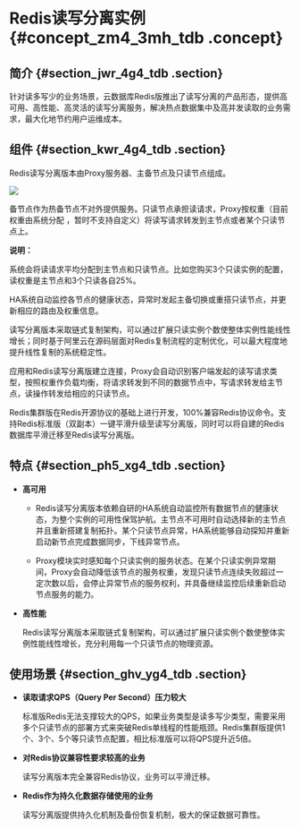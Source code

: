 # Redis读写分离实例 {#concept_zm4_3mh_tdb .concept}

## 简介 {#section_jwr_4g4_tdb .section}

针对读多写少的业务场景，云数据库Redis版推出了读写分离的产品形态，提供高可用、高性能、高灵活的读写分离服务，解决热点数据集中及高并发读取的业务需求，最大化地节约用户运维成本。

## 组件 {#section_kwr_4g4_tdb .section}

Redis读写分离版本由Proxy服务器、主备节点及只读节点组成。

![](http://static-aliyun-doc.oss-cn-hangzhou.aliyuncs.com/assets/img/3108/1546934574924_zh-CN.png)

备节点作为热备节点不对外提供服务。只读节点承担读请求，Proxy按权重（目前权重由系统分配 ，暂时不支持自定义）将读写请求转发到主节点或者某个只读节点上。

**说明：** 

系统会将读请求平均分配到主节点和只读节点。比如您购买3个只读实例的配置，读权重是主节点和3个只读各自25%。

HA系统自动监控各节点的健康状态，异常时发起主备切换或重搭只读节点，并更新相应的路由及权重信息。

读写分离版本采取链式复制架构，可以通过扩展只读实例个数使整体实例性能线性增长；同时基于阿里云在源码层面对Redis复制流程的定制优化，可以最大程度地提升线性复制的系统稳定性。

应用和Redis读写分离版建立连接，Proxy会自动识别客户端发起的读写请求类型，按照权重作负载均衡，将请求转发到不同的数据节点中，写请求转发给主节点，读操作转发给相应的只读节点。

Redis集群版在Redis开源协议的基础上进行开发，100%兼容Redis协议命令。支持Redis标准版（双副本）一键平滑升级至读写分离版，同时可以将自建的Redis数据库平滑迁移至Redis读写分离版。

## 特点 {#section_ph5_xg4_tdb .section}

-   **高可用**

    -   Redis读写分离版本依赖自研的HA系统自动监控所有数据节点的健康状态，为整个实例的可用性保驾护航。主节点不可用时自动选择新的主节点并且重新搭建复制拓扑。某个只读节点异常，HA系统能够自动探知并重新启动新节点完成数据同步，下线异常节点。

    -   Proxy模块实时感知每个只读实例的服务状态。在某个只读实例异常期间，Proxy会自动降低该节点的服务权重，发现只读节点连续失败超过一定次数以后，会停止异常节点的服务权利，并具备继续监控后续重新启动节点服务的能力。

-   **高性能**

    Redis读写分离版本采取链式复制架构，可以通过扩展只读实例个数使整体实例性能线性增长，充分利用每一个只读节点的物理资源。


## 使用场景 {#section_ghv_yg4_tdb .section}

-   **读取请求QPS（Query Per Second）压力较大**

    标准版Redis无法支撑较大的QPS，如果业务类型是读多写少类型，需要采用多个只读节点的部署方式来突破Redis单线程的性能瓶颈。Redis集群版提供1个、3个、5个等只读节点配置，相比标准版可以将QPS提升近5倍。

-   **对Redis协议兼容性要求较高的业务**

    读写分离版本完全兼容Redis协议，业务可以平滑迁移。

-   **Redis作为持久化数据存储使用的业务**

    读写分离版提供持久化机制及备份恢复机制，极大的保证数据可靠性。


